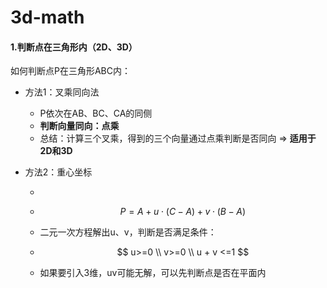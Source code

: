 # 3d-math

#### 1.判断点在三角形内（2D、3D）

如何判断点P在三角形ABC内：

- 方法1：叉乘同向法
  - P依次在AB、BC、CA的同侧
  - **判断向量同向：点乘**
  - 总结：计算三个叉乘，得到的三个向量通过点乘判断是否同向 => **适用于2D和3D**

- 方法2：重心坐标

  - 

  - $$
    P=A+u\cdot (C-A)+v\cdot (B-A)
    $$

  - 二元一次方程解出u、v，判断是否满足条件：

  - $$
    u>=0
    \\ v>=0
    \\ u + v <=1
    $$

  - 如果要引入3维，uv可能无解，可以先判断点是否在平面内

  